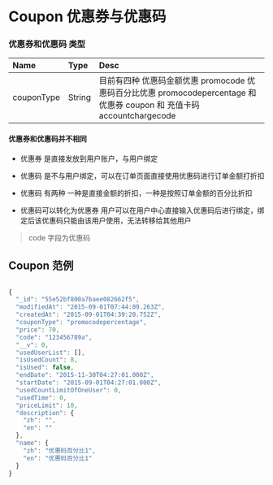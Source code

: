 # Coupon 优惠券与优惠码

### 优惠券和优惠码 类型


| Name             | Type     | Desc                              |
|:-----------------|:---------|:----------------------------------|
| couponType       | String   | 目前有四种 优惠码金额优惠 promocode  优惠码百分比优惠 promocodepercentage  和 优惠券 coupon 和 充值卡码 accountchargecode  |



#### 优惠券和优惠码并不相同

+ 优惠券 是直接发放到用户账户，与用户绑定

+ 优惠码 是不与用户绑定，可以在订单页面直接使用优惠码进行订单金额打折扣

+ 优惠码 有两种 一种是直接金额的折扣，一种是按照订单金额的百分比折扣

+ 优惠码可以转化为优惠券 用户可以在用户中心直接输入优惠码后进行绑定，绑定后该优惠码只能由该用户使用，无法转移给其他用户





> code 字段为优惠码

## Coupon 范例
```js

{
  "_id": "55e52bf800a7baee082662f5",
  "modifiedAt": "2015-09-01T07:44:09.263Z",
  "createdAt": "2015-09-01T04:39:20.752Z",
  "couponType": "promocodepercentage",
  "price": 70,
  "code": "123456789a",
  "__v": 0,
  "usedUserList": [],
  "isUsedCount": 8,
  "isUsed": false,
  "endDate": "2015-11-30T04:27:01.000Z",
  "startDate": "2015-09-01T04:27:01.000Z",
  "usedCountLimitOfOneUser": 0,
  "usedTime": 0,
  "priceLimit": 10,
  "description": {
    "zh": "",
    "en": ""
  },
  "name": {
    "zh": "优惠码百分比1",
    "en": "优惠码百分比1"
  }
}

```
